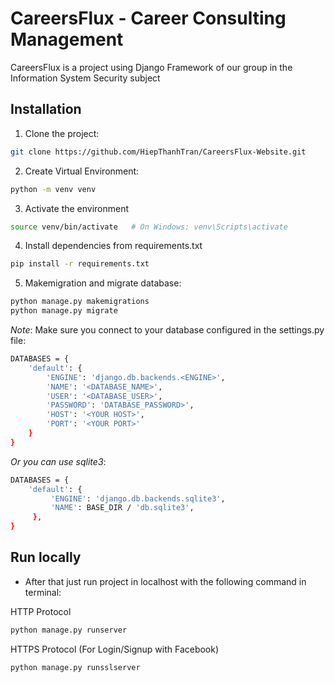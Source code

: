 # CareersFlux - Career Consulting Management

CareersFlux is a project using Django Framework of our group in the Information System Security subject

## Installation
1. Clone the project:

```bash
git clone https://github.com/HiepThanhTran/CareersFlux-Website.git
```

2. Create Virtual Environment:

```bash
python -m venv venv
```

3. Activate the environment

```bash
source venv/bin/activate   # On Windows: venv\Scripts\activate
```

4. Install dependencies from requirements.txt

```bash
pip install -r requirements.txt
```

5. Makemigration and migrate database:
```bash
python manage.py makemigrations
python manage.py migrate
```

*Note*: Make sure you connect to your database configured in the settings.py file:
```bash
DATABASES = {
    'default': {
        'ENGINE': 'django.db.backends.<ENGINE>',
        'NAME': '<DATABASE_NAME>',
        'USER': '<DATABASE_USER>',
        'PASSWORD': 'DATABASE_PASSWORD>',
        'HOST': '<YOUR HOST>',
        'PORT': '<YOUR PORT>'
    }
}
```

*Or you can use sqlite3*:
```bash
DATABASES = {
    'default': {
         'ENGINE': 'django.db.backends.sqlite3',
         'NAME': BASE_DIR / 'db.sqlite3',
     },
}
```

## Run locally
- After that just run project in localhost with the following command in terminal:

HTTP Protocol
```bash
python manage.py runserver
```

HTTPS Protocol (For Login/Signup with Facebook)
```bash
python manage.py runsslserver
```
